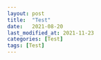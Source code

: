 ```yaml
---
layout: post
title:  "Test"
date:   2021-08-20
last_modified_at: 2021-11-23
categories: [Test]
tags: [Test]
---
```

<link href="/assets/css/questions.css" rel="stylesheet" />
<div id="main"></div>
<script src="/assets/script/test.js"/>